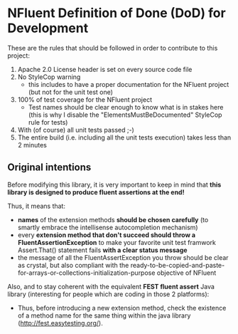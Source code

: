 NFluent Definition of Done (DoD) for Development
==================================

These are the rules that should be followed in order to contribute to this project:

1. Apache 2.0 License header is set on every source code file
2. No StyleCop warning
	+ this includes to have a proper documentation for the NFluent project (but not for the unit test one)
3. 100% of test coverage for the NFluent project
	+ Test names should be clear enough to know what is in stakes here (this is why I disable the "ElementsMustBeDocumented" StyleCop rule for tests)
4. With (of course) all unit tests passed ;-)
5. The entire build (i.e. including all the unit tests execution) takes less than 2 minutes


Original intentions
-------------------

Before modifying this library, it is very important to keep in mind that __this library is designed to produce fluent assertions at the end!__

Thus, it means that:
+ __names__ of the extension methods __should be chosen carefully__ (to smartly embrace the intellisense autocompletion mechanism)
+ every __extension method that don't succeed should throw a FluentAssertionException__ to make your favorite unit test framwork Assert.That() statement fails __with a clear status message__
+ the message of all the FluentAssertException you throw should be clear as crystal, but also compliant with the ready-to-be-copied-and-paste-for-arrays-or-collections-initialization-purpose objective of NFluent  

Also, and to stay coherent with the equivalent **FEST fluent assert** Java library (interesting for people which are coding in those 2 platforms):
+ Thus, before introducing a new extension method, check the existence of a method name for the same thing within the java library (http://fest.easytesting.org/).
